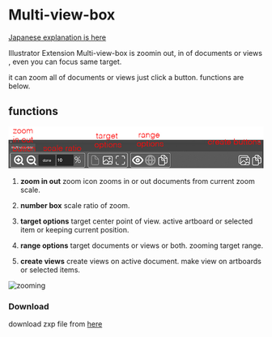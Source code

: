 # Multi-view-box

[Japanese explanation is here](https://kawano-shuji.com/justdiary/2022/04/24/illustrator-extension-multi-view-box/)

Illustrator Extension Multi-view-box is zoomin out, in of documents or views , even you can focus same target.

it can zoom all of documents or views just click a button.
functions are below.

## functions

![panel](./readmeImg/panel-Multi%3Dview-box-caption.jpg)

1. **zoom in out**
zoom icon zooms in or out documents from current zoom scale.

2. **number box**
scale ratio of zoom.

3. **target options**
target center point of view. active artboard or selected item or keeping current position.

4. **range options**
target documents or views or both. zooming target range.

5. **create views**
create views on active document. make view on artboards or selected items.

![zooming](./readmeImg/multiView.gif)

### Download

download zxp file from [here](https://kawano-shuji.com/strage/multi-view-box_1.zxp)

